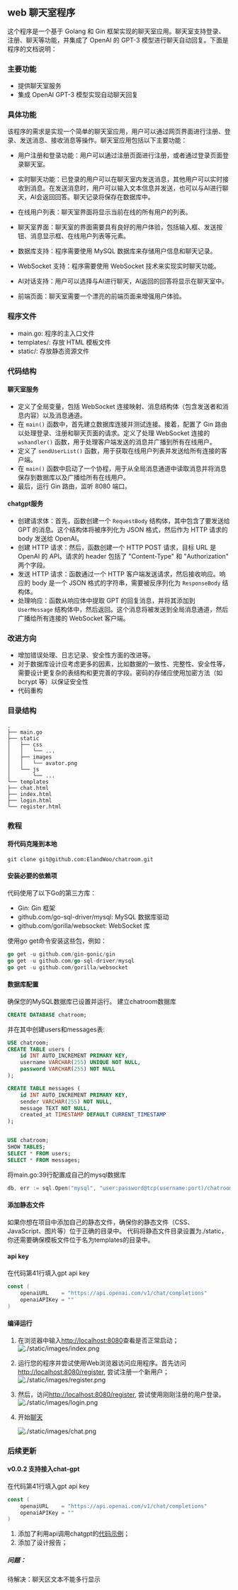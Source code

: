 ## web 聊天室程序
这个程序是一个基于 Golang 和 Gin 框架实现的聊天室应用。聊天室支持登录、注册、聊天等功能，并集成了 OpenAI 的 GPT-3 模型进行聊天自动回复。下面是程序的文档说明：

### 主要功能

* 提供聊天室服务
* 集成 OpenAI GPT-3 模型实现自动聊天回复

### 具体功能
该程序的需求是实现一个简单的聊天室应用，用户可以通过网页界面进行注册、登录、发送消息、接收消息等操作。聊天室应用包括以下主要功能：

* 用户注册和登录功能：用户可以通过注册页面进行注册，或者通过登录页面登录聊天室。

* 实时聊天功能：已登录的用户可以在聊天室内发送消息，其他用户可以实时接收到消息。在发送消息时，用户可以输入文本信息并发送，也可以与AI进行聊天，AI会返回回答。聊天记录将保存在数据库中。

* 在线用户列表：聊天室界面将显示当前在线的所有用户的列表。

* 聊天室界面：聊天室的界面需要具有良好的用户体验，包括输入框、发送按钮、消息显示框、在线用户列表等元素。

* 数据库支持：程序需要使用 MySQL 数据库来存储用户信息和聊天记录。

* WebSocket 支持：程序需要使用 WebSocket 技术来实现实时聊天功能。

* AI对话支持：用户可以选择与AI进行聊天，AI返回的回答将显示在聊天室中。

* 前端页面：聊天室需要一个漂亮的前端页面来增强用户体验。

### 程序文件

* main.go: 程序的主入口文件
* templates/: 存放 HTML 模板文件
* static/: 存放静态资源文件

### 代码结构

#### 聊天室服务
* 定义了全局变量，包括 WebSocket 连接映射、消息结构体（包含发送者和消息内容）以及消息通道。
* 在 `main()` 函数中，首先建立数据库连接并测试连接。接着，配置了 Gin 路由以处理登录、注册和聊天页面的请求。定义了处理 WebSocket 连接的 `wshandler()` 函数，用于处理客户端发送的消息并广播到所有在线用户。
* 定义了 `sendUserList()` 函数，用于获取在线用户列表并发送给所有连接的客户端。
* 在 `main()` 函数中启动了一个协程，用于从全局消息通道中读取消息并将消息保存到数据库以及广播给所有在线用户。
* 最后，运行 Gin 路由，监听 8080 端口。

#### chatgpt服务
* 创建请求体：首先，函数创建一个 `RequestBody` 结构体，其中包含了要发送给 GPT 的消息。这个结构体将被序列化为 JSON 格式，然后作为 HTTP 请求的 body 发送给 OpenAI。
* 创建 HTTP 请求：然后，函数创建一个 HTTP POST 请求，目标 URL 是 OpenAI 的 API。请求的 header 包括了 "Content-Type" 和 "Authorization" 两个字段。
* 发送 HTTP 请求：函数通过一个 HTTP 客户端发送请求，然后接收响应。响应的 body 是一个 JSON 格式的字符串，需要被反序列化为 `ResponseBody` 结构体。
* 处理响应：函数从响应体中提取 GPT 的回复消息，并将其添加到 `UserMessage` 结构体中，然后返回。这个消息将被发送到全局消息通道，然后广播给所有连接的 WebSocket 客户端。

### 改进方向
* 增加错误处理、日志记录、安全性方面的改进等。
* 对于数据库设计应考虑更多的因素，比如数据的一致性、完整性、安全性等，需要设计更复杂的表结构和更完善的字段。密码的存储应使用加密方法（如 bcrypt 等）以保证安全性
* 代码重构

### 目录结构
``` arduino
.
├── main.go
├── static
│   ├── css
│   │   └── ...
│   ├── images
│   │   └── avator.png
│   └── js
│       └── ...
└── templates
├── chat.html
├── index.html
├── login.html
└── register.html
```


### 教程
#### 将代码克隆到本地
```
git clone git@github.com:ElandWoo/chatroom.git
```

#### 安装必要的依赖项

代码使用了以下Go的第三方库：

* Gin: Gin 框架
* github.com/go-sql-driver/mysql: MySQL 数据库驱动
* github.com/gorilla/websocket: WebSocket 库


使用go get命令安装这些包，例如：

``` go 
go get -u github.com/gin-gonic/gin
go get -u github.com/go-sql-driver/mysql
go get -u github.com/gorilla/websocket
```

#### 数据库配置
确保您的MySQL数据库已设置并运行。
建立chatroom数据库
``` sql
CREATE DATABASE chatroom;
```
并在其中创建users和messages表:
``` sql
USE chatroom;
CREATE TABLE users (
    id INT AUTO_INCREMENT PRIMARY KEY,
    username VARCHAR(255) UNIQUE NOT NULL,
    password VARCHAR(255) NOT NULL
);

CREATE TABLE messages (
    id INT AUTO_INCREMENT PRIMARY KEY,
    sender VARCHAR(255) NOT NULL,
    message TEXT NOT NULL,
    created_at TIMESTAMP DEFAULT CURRENT_TIMESTAMP
);


USE chatroom;
SHOW TABLES;
SELECT * FROM users;
SELECT * FROM messages;
```

将main.go:39行配置成自己的mysql数据库
``` go
db, err := sql.Open("mysql", "user:password@tcp(username:port)/chatroom")
```

#### 添加静态文件
如果你想在项目中添加自己的静态文件，确保你的静态文件（CSS、JavaScript、图片等）位于正确的目录中。
代码将静态文件目录设置为./static，你还需要确保模板文件位于名为templates的目录中。

#### api key
在代码第41行填入gpt api key
``` go
const (
	openaiURL    = "https://api.openai.com/v1/chat/completions"
	openaiAPIKey = ""
) 
```
#### 编译运行
1. 在浏览器中输入[http://localhost:8080](http://localhost:8080)查看是否正常启动；
   ![./static/images/index.png](./static/images/index.png)
2. 运行您的程序并尝试使用Web浏览器访问应用程序。首先访问[http://localhost:8080/register](http://localhost:8080/register), 尝试注册一个新用户；
   ![./static/images/register.png](./static/images/register.png)
3. 然后，访问[http://localhost:8080/register](http://localhost:8080/register), 尝试使用刚刚注册的用户登录。
   ![./static/images/login.png](./static/images/login.png)
   
4. 开始[聊天](http://localhost:8080/chat) 
   

   ![./static/images/chat.png](./static/images/chat.png)


### 后续更新

#### v0.0.2 支持接入chat-gpt

在代码第41行填入gpt api key
``` go
const (
	openaiURL    = "https://api.openai.com/v1/chat/completions"
	openaiAPIKey = ""
) 
```

1. 添加了利用api调用chatgpt的[代码示例](chatgpt)；
2. 添加了设计报告；
##### 问题：
待解决：聊天区文本不能多行显示
